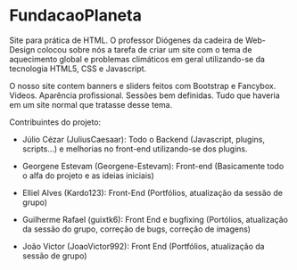 # FundacaoPlaneta

Site para prática de HTML. O professor Diógenes da cadeira de Web-Design colocou sobre nós a tarefa de criar um site com o tema de 
aquecimento global e problemas climáticos em geral utilizando-se da tecnologia HTML5, CSS e Javascript. 

O nosso site contem banners e sliders feitos com Bootstrap e Fancybox. Videos. Aparência profissional. Sessões bem definidas. Tudo que haveria em um site normal que tratasse desse tema.

Contribuintes do projeto: 

- Júlio Cézar (JuliusCaesaar): Todo o Backend (Javascript, plugins, scripts...) e melhorias no front-end utilizando-se dos plugins.

- Georgene Estevam (Georgene-Estevam): Front-end (Basicamente todo o alfa do projeto e as ideias iniciais)

- Elliel Alves (Kardo123): Front-End (Portfólios, atualização da sessão de grupo)

- Guilherme Rafael (guixtk6): Front End e bugfixing (Portólios, atualização da sessão do grupo, correção de bugs, correção de imagens)

- João Victor (JoaoVictor992): Front End (Portfólios, atualização da sessão de grupo)
